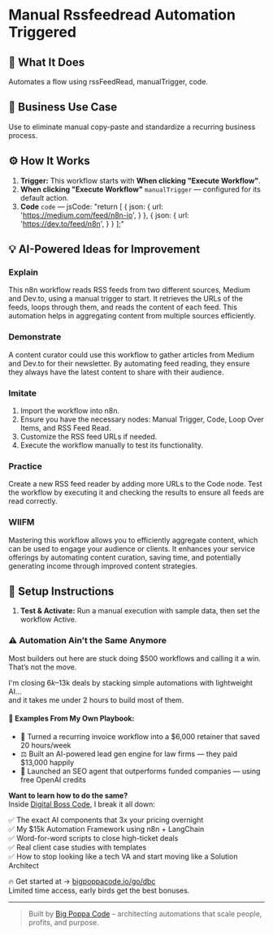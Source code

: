 # Manual Rssfeedread Automation Triggered
  ## 🚀 What It Does
  Automates a flow using rssFeedRead, manualTrigger, code.
  
  ## 💼 Business Use Case
  Use to eliminate manual copy-paste and standardize a recurring business process.
  
  ## ⚙️ How It Works
  1. **Trigger:** This workflow starts with **When clicking "Execute Workflow"**.
  2. **When clicking "Execute Workflow"** `manualTrigger` — configured for its default action.
3. **Code** `code` — jsCode: "return [
  {
    json: {
      url: 'https://medium.com/feed/n8n-io',
    }
  },
  {
    json: {
      url: 'https://dev.to/feed/n8n',
    }
  }
];"
  
  ## 💡 AI-Powered Ideas for Improvement
  ### Explain
This n8n workflow reads RSS feeds from two different sources, Medium and Dev.to, using a manual trigger to start. It retrieves the URLs of the feeds, loops through them, and reads the content of each feed. This automation helps in aggregating content from multiple sources efficiently.

### Demonstrate
A content curator could use this workflow to gather articles from Medium and Dev.to for their newsletter. By automating feed reading, they ensure they always have the latest content to share with their audience.

### Imitate
1. Import the workflow into n8n.
2. Ensure you have the necessary nodes: Manual Trigger, Code, Loop Over Items, and RSS Feed Read.
3. Customize the RSS feed URLs if needed.
4. Execute the workflow manually to test its functionality.

### Practice
Create a new RSS feed reader by adding more URLs to the Code node. Test the workflow by executing it and checking the results to ensure all feeds are read correctly.

### WIIFM
Mastering this workflow allows you to efficiently aggregate content, which can be used to engage your audience or clients. It enhances your service offerings by automating content curation, saving time, and potentially generating income through improved content strategies.
  
  ## 🔧 Setup Instructions
  1. **Test & Activate:** Run a manual execution with sample data, then set the workflow Active.
  
### ⚠️ Automation Ain’t the Same Anymore

Most builders out here are stuck doing $500 workflows and calling it a win.  
That’s not the move.  

I'm closing $6k–$13k deals by stacking simple automations with lightweight AI...  
and it takes me under 2 hours to build most of them.

#### 🧠 Examples From My Own Playbook:
- 🔁 Turned a recurring invoice workflow into a $6,000 retainer that saved 20 hours/week  
- ⚖️ Built an AI-powered lead gen engine for law firms — they paid $13,000 happily  
- 🚀 Launched an SEO agent that outperforms funded companies — using free OpenAI credits  

**Want to learn how to do the same?**  
Inside [Digital Boss Code](https://bigpoppacode.io/go/dbc), I break it all down:

✅ The exact AI components that 3x your pricing overnight  
✅ My $15k Automation Framework using n8n + LangChain  
✅ Word-for-word scripts to close high-ticket deals  
✅ Real client case studies with templates  
✅ How to stop looking like a tech VA and start moving like a Solution Architect  

🔥 Get started at → [bigpoppacode.io/go/dbc](https://bigpoppacode.io/go/dbc)  
Limited time access, early birds get the best bonuses.

---
> Built by [Big Poppa Code](https://bigpoppacode.io) – architecting automations that scale people, profits, and purpose.
  